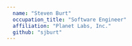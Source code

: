 ```yaml
---
  name: "Steven Burt"
  occupation_title: "Software Engineer"
  affiliation: "Planet Labs, Inc."
  github: "sjburt"
---
```

